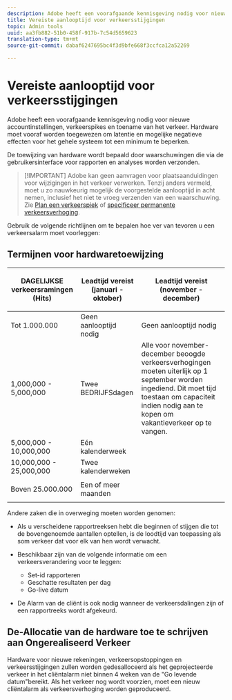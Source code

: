 ```yaml
---
description: Adobe heeft een voorafgaande kennisgeving nodig voor nieuwe accountinstellingen, verkeerspikes en toename van het verkeer. Hardware moet vooraf worden toegewezen om latentie en mogelijke negatieve effecten voor het gehele systeem tot een minimum te beperken.
title: Vereiste aanlooptijd voor verkeersstijgingen
topic: Admin tools
uuid: aa3fb882-51b0-458f-917b-7c54d5659623
translation-type: tm+mt
source-git-commit: dabaf6247695bc4f3d9bfe668f3ccfca12a52269

---
```



# Vereiste aanlooptijd voor verkeersstijgingen

Adobe heeft een voorafgaande kennisgeving nodig voor nieuwe accountinstellingen, verkeerspikes en toename van het verkeer. Hardware moet vooraf worden toegewezen om latentie en mogelijke negatieve effecten voor het gehele systeem tot een minimum te beperken.

De toewijzing van hardware wordt bepaald door waarschuwingen die via de gebruikersinterface voor rapporten en analyses worden verzonden.

>[!IMPORTANT] Adobe kan geen aanvragen voor plaatsaanduidingen voor wijzigingen in het verkeer verwerken. Tenzij anders vermeld, moet u zo nauwkeurig mogelijk de voorgestelde aanlooptijd in acht nemen, inclusief het niet te vroeg verzenden van een waarschuwing. Zie [Plan een verkeerspiek](/help/admin/c-traffic-management/t-traffic-schedule-spike.md) of [specificeer permanente verkeersverhoging](/help/admin/c-traffic-management/t-traffic-permanent.md).

Gebruik de volgende richtlijnen om te bepalen hoe ver van tevoren u een verkeersalarm moet voorleggen:

## Termijnen voor hardwaretoewijzing

<table id="table_A67CC3B164F740088797BD8913244E47">
 <thead>
  <tr>
   <th colname="col1" class="entry"> DAGELIJKSE verkeersramingen (Hits) </th>
   <th colname="col2" class="entry"> <p>Leadtijd vereist (januari - oktober) </p> </th>
   <th colname="col3" class="entry"> <p>Leadtijd vereist (november - december) </p> </th>
  </tr>
 </thead>
 <tbody>
  <tr>
   <td colname="col1"> Tot 1.000.000 </td>
   <td colname="col2"> Geen aanlooptijd nodig </td>
   <td colname="col3"> Geen aanlooptijd nodig </td>
  </tr>
  <tr>
   <td colname="col1"> 1,000,000 - 5,000,000 </td>
   <td colname="col2"> Twee BEDRIJFSdagen </td>
   <td colname="col3" morerows="3"> Alle voor november-december beoogde verkeersverhogingen moeten uiterlijk op 1 september worden ingediend. Dit moet tijd toestaan om capaciteit indien nodig aan te kopen om vakantieverkeer op te vangen. </td>
  </tr>
  <tr>
   <td colname="col1"> 5,000,000 - 10,000,000 </td>
   <td colname="col2"> Eén kalenderweek </td>
  </tr>
  <tr>
   <td colname="col1"> 10,000,000 - 25,000,000 </td>
   <td colname="col2"> Twee kalenderweken </td>
  </tr>
  <tr>
   <td colname="col1"> <p>Boven 25.000.000 </p> </td>
   <td colname="col2"> Een of meer maanden </td>
  </tr>
 </tbody>
</table>

Andere zaken die in overweging moeten worden genomen:

* Als u verscheidene rapportreeksen hebt die beginnen of stijgen die tot de bovengenoemde aantallen optellen, is de loodtijd van toepassing als som verkeer dat voor elk van hen wordt verwacht.
* Beschikbaar zijn van de volgende informatie om een verkeersverandering voor te leggen:

   * Set-id rapporteren
   * Geschatte resultaten per dag
   * Go-live datum

* De Alarm van de cliënt is ook nodig wanneer de verkeersdalingen zijn of een rapportreeks wordt afgekeurd.

## De-Allocatie van de hardware toe te schrijven aan Ongerealiseerd Verkeer

Hardware voor nieuwe rekeningen, verkeersopstoppingen en verkeersstijgingen zullen worden gedesalloceerd als het geprojecteerde verkeer in het cliëntalarm niet binnen 4 weken van de &quot;Go levende datum&quot;bereikt. Als het verkeer nog wordt voorzien, moet een nieuw cliëntalarm als verkeersverhoging worden geproduceerd.
